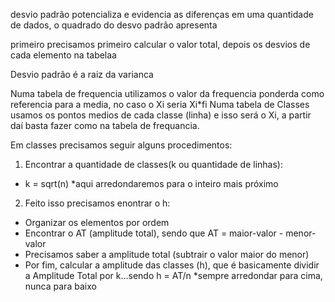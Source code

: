  desvio padrão potencializa e evidencia as diferenças em uma quantidade de dados, o quadrado do desvo padrão apresenta 

primeiro precisamos primeiro calcular o valor total, depois os desvios de cada elemento na tabelaa

Desvio padrão é a raiz da varianca


Numa tabela de frequencia utilizamos o valor da frequencia ponderda como referencia para a media, no caso o Xi seria Xi*fi
Numa tabela de Classes usamos os pontos medios de cada classe (linha) e isso será o Xi, a partir daí basta fazer como na tabela de frequancia.


Em classes precisamos seguir alguns procedimentos:
1. Encontrar a quantidade de classes(k ou quantidade de linhas):
 - k = sqrt(n) *aqui arredondaremos para o inteiro mais próximo

2. Feito isso precisamos enontrar o h:
 - Organizar os elementos por ordem
 - Encontrar o AT (amplitude total), sendo que AT = maior-valor - menor-valor
 - Precisamos saber a amplitude total (subtrair o valor maior do menor)
 - Por fim, calcular a amplitude das classes (h), que é basicamente dividir a Amplitude Total por k...sendo h = AT/n *sempre arredondar para cima, nunca para baixo
